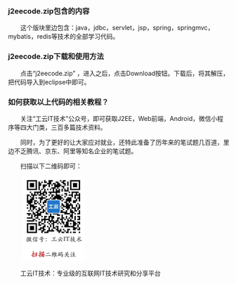 ### j2eecode.zip包含的内容  

&emsp;&emsp;这个版块里边包含：java，jdbc，servlet，jsp，spring，springmvc，mybatis，redis等技术的全部学习代码。 

### j2eecode.zip下载和使用方法

&emsp;&emsp;点击“j2eecode.zip” ，进入之后，点击Download按钮。下载后，将其解压，把代码导入到eclipse中即可。

### 如何获取以上代码的相关教程？

&emsp;&emsp;关注“工云IT技术”公众号，即可获取J2EE，Web前端，Android，微信小程序等四大门类，三百多篇技术资料。

&emsp;&emsp;同时，为了更好的让大家应对就业，还特此准备了历年来的笔试题几百道，里边不乏腾讯、京东、阿里等知名企业的笔试题。

&emsp;&emsp;扫描以下二维码即可：

&emsp;&emsp; ![](https://github.com/gongyunit/resources/blob/master/ewm.png) 

&emsp;&emsp;工云IT技术：专业级的互联网IT技术研究和分享平台
